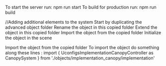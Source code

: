 To start the server run:  npm run start
To build for production run: npm run build

//Adding additional elements to the system 
Start by duplicating the advanced object folder
Rename the object in this copied folder 
Extend the object in this copied folder
Import the object from the copied folder
Initialize the object in the scene



Import the object from the copied folder
    To import the object do something along these lines :
        import { UconfigsImplementationCanopyController as CanopySystem } from './objects/implementation_canopy/implementation'